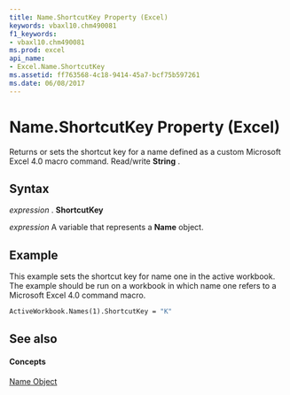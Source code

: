 ```yaml
---
title: Name.ShortcutKey Property (Excel)
keywords: vbaxl10.chm490081
f1_keywords:
- vbaxl10.chm490081
ms.prod: excel
api_name:
- Excel.Name.ShortcutKey
ms.assetid: ff763568-4c18-9414-45a7-bcf75b597261
ms.date: 06/08/2017
---
```



# Name.ShortcutKey Property (Excel)

Returns or sets the shortcut key for a name defined as a custom Microsoft Excel 4.0 macro command. Read/write  **String** .


## Syntax

 _expression_ . **ShortcutKey**

 _expression_ A variable that represents a **Name** object.


## Example

This example sets the shortcut key for name one in the active workbook. The example should be run on a workbook in which name one refers to a Microsoft Excel 4.0 command macro.


```vb
ActiveWorkbook.Names(1).ShortcutKey = "K"
```


## See also


#### Concepts


[Name Object](name-object-excel.md)

